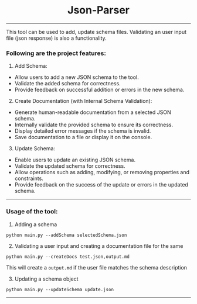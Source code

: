 <h1 align="Center">Json-Parser</h1>
<hr>

This tool can be used to add, update schema files. Validating an user input file (json response) is also a functionality. 

<h3>Following are the project features:</h3>

1. Add Schema:

<ul>
<li>Allow users to add a new JSON schema to the tool.</li>
<li>Validate the added schema for correctness.</li>
<li>Provide feedback on successful addition or errors in the new schema.</li>
</ul>

2. Create Documentation (with Internal Schema Validation):
<ul>
<li>Generate human-readable documentation from a selected JSON schema.</li>
<li>Internally validate the provided schema to ensure its correctness.</li>
<li>Display detailed error messages if the schema is invalid. </li>
<li>Save documentation to a file or display it on the console.</li>
</ul>

3. Update Schema:
<ul>
<li>Enable users to update an existing JSON schema.</li>
<li>Validate the updated schema for correctness.</li>
<li>Allow operations such as adding, modifying, or removing properties and constraints.</li>
<li>Provide feedback on the success of the update or errors in the updated schema.</li>
</ul>

<hr>

<h3>Usage of the tool:</h3>

1. Adding a schema 
```
python main.py --addSchema selectedSchema.json
```

2. Validating a user input and creating a documentation file for the same
```
python main.py --createDocs test.json,output.md
```  
This will create a ```output.md``` if the user file matches the schema description

3. Updating a schema object
```
python main.py --updateSchema update.json
```

<hr>

